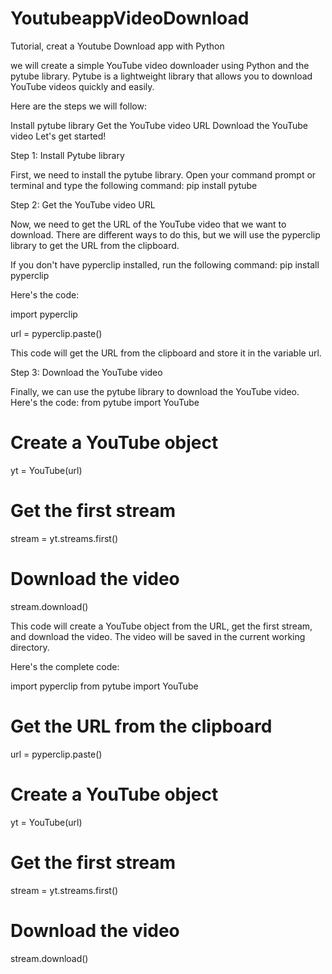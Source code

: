 # YoutubeappVideoDownload
Tutorial, creat a Youtube Download  app with Python

we will create a simple YouTube video downloader using Python and the pytube library. Pytube is a lightweight library that allows you to download YouTube videos quickly and easily.

Here are the steps we will follow:

Install pytube library
Get the YouTube video URL
Download the YouTube video
Let's get started!

Step 1: Install Pytube library

First, we need to install the pytube library. Open your command prompt or terminal and type the following command:
pip install pytube

Step 2: Get the YouTube video URL

Now, we need to get the URL of the YouTube video that we want to download. There are different ways to do this, but we will use the pyperclip library to get the URL from the clipboard.

If you don't have pyperclip installed, run the following command:
pip install pyperclip

Here's the code:

import pyperclip

url = pyperclip.paste()

This code will get the URL from the clipboard and store it in the variable url.

Step 3: Download the YouTube video

Finally, we can use the pytube library to download the YouTube video. Here's the code:
from pytube import YouTube

# Create a YouTube object
yt = YouTube(url)

# Get the first stream
stream = yt.streams.first()

# Download the video
stream.download()

This code will create a YouTube object from the URL, get the first stream, and download the video. The video will be saved in the current working directory.

Here's the complete code:

import pyperclip
from pytube import YouTube

# Get the URL from the clipboard
url = pyperclip.paste()

# Create a YouTube object
yt = YouTube(url)

# Get the first stream
stream = yt.streams.first()

# Download the video
stream.download()

